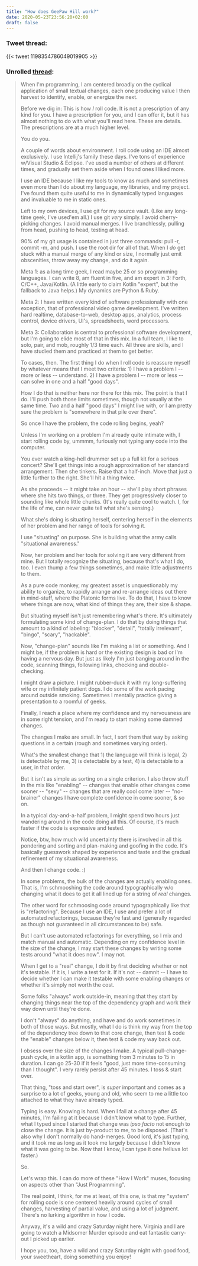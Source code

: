 ```yaml
---
title: "How does GeePaw Hill work?"
date: 2020-05-23T23:56:20+02:00
draft: false
---
```


### Tweet thread:

{{< tweet 1198354786049019905 >}}

### Unrolled [thread](https://threadreaderapp.com/thread/1198354786049019905.html):


> When I'm programming, I am centered broadly on the cyclical application of small textual changes, each one producing value I then harvest to identify, enable, or energize the next.
>
> Before we dig in: This is how *I* roll code. It is not a prescription of any kind for you. I have a prescription for you, and I can offer it, but it has almost nothing to do with what you'll read here. These are details. The prescriptions are at a much higher level.
>
> You do you.
>
> A couple of words about environment. I roll code using an IDE almost exclusively. I use Intellij's family these days. I've tons of experience w/Visual Studio & Eclipse. I've used a number of others at different times, and gradually set them aside when I found ones I liked more.
>
> I use an IDE because I like my tools to know as much and sometimes even more than I do about my language, my libraries, and my project. I've found them quite useful to me in dynamically typed languages and invaluable to me in static ones.
>
> Left to my own devices, I use git for my source vault. (Like any long-time geek, I've used'em all.) I use git *very* simply. I avoid cherry-picking changes. I avoid manual merges. I live branchlessly, pulling from head, pushing to head, testing at head.
>
> 90% of my git usage is contained in just three commands: pull -r, commit -m, and push. I use the root dir for all of that. When I *do* get stuck with a manual merge of any kind or size, I normally just emit obscenities, throw away my change, and do it again.
>
> Meta 1: as a long time geek, I read maybe 25 or so programming languages. I can write 8, am fluent in five, and am expert in 3: Forth, C/C++, Java/Kotlin. (A little early to claim Kotlin "expert", but the fallback to Java helps.) My dynamics are Python & Ruby.
>
> Meta 2: I have written every kind of software professionally with one exception, that of professional video game development. I've written hard realtime, database-to-web, desktop apps, analytics, process control, device drivers, UI's, spreadsheets, word processors.
>
> Meta 3: Collaboration is central to professional software development, but I'm going to elide most of that in this mix. In a full team, I like to solo, pair, and mob, roughly 1/3 time each. All three are skills, and I have studied them and practiced at them to get better.
>
> To cases, then. The first thing I do when I roll code is reassure myself by whatever means that I meet two criteria: 1) I have a problem I -- more or less -- understand. 2) I have a problem I -- more or less -- can solve in one and a half "good days".
>
> How I do that is neither here nor there for this mix. The point is that I do. I'll push both those limits sometimes, though not usually at the same time. Two and a half "good days" I might live with, or I am pretty sure the problem is "somewhere in that pile over there".
>
> So once I have the problem, the code rolling begins, yeah?
>
> Unless I'm working on a problem I'm already quite intimate with, I start rolling code by, ummmm, furiously not typing any code into the computer.
>
> You ever watch a king-hell drummer set up a full kit for a serious concert? She'll get things into a rough approximation of her standard arrangement. Then she tinkers. Raise that a half-inch. Move that just a little further to the right. She'll hit a thing twice.
>
> As she proceeds -- it might take an hour -- she'll play short phrases where she hits two things, or three. They get progressively closer to sounding like whole little chunks. (It's really quite cool to watch. I, for the life of me, can never quite tell what she's sensing.)
>
> What she's doing is situating herself, centering herself in the elements of her problem and her range of tools for solving it.
>
> I use "situating" on purpose. She is building what the army calls "situational awareness."
>
> Now, her problem and her tools for solving it are very different from mine. But I totally recognize the situating, because that's what I do, too. I even thump a few things sometimes, and make little adjustments to them.
>
> As a pure code monkey, my greatest asset is unquestionably my ability to organize, to rapidly arrange and re-arrange ideas out there in mind-stuff, where the Platonic forms live. To do that, I have to know where things are now, what kind of things they are, their size & shape.
>
> But situating myself isn't just remembering what's there. It's ultimately formulating some kind of change-plan. I do that by doing things that amount to a kind of labeling: "blocker", "detail", "totally irrelevant", "bingo", "scary", "hackable".
>
> Now, "change-plan" sounds like I'm making a list or something. And I might be, if the problem is hard or the existing design is bad or I'm having a nervous day. But just as likely I'm just banging around in the code, scanning things, following links, checking and double-checking.
>
> I might draw a picture. I might rubber-duck it with my long-suffering wife or my infinitely patient dogs. I do some of the work pacing around outside smoking. Sometimes I mentally practice giving a presentation to a roomful of geeks.
>
> Finally, I reach a place where my confidence and my nervousness are in some right tension, and I'm ready to start making some damned changes.
>
> The changes I make are small. In fact, I sort them that way by asking questions in a certain (rough and sometimes varying order).
>
> What's the smallest change that 1) the language will think is legal, 2) is detectable by me, 3) is detectable by a test, 4) is detectable to a user, in that order.
>
> But it isn't as simple as sorting on a single criterion. I also throw stuff in the mix like "enabling" -- changes that enable other changes come sooner -- "sexy" -- changes that are really cool come later -- "no-brainer" changes I have complete confidence in come sooner, & so on.
>
> In a typical day-and-a-half problem, I might spend two hours just wandering around in the code doing all this. Of course, it's much faster if the code is expressive and tested.
>
> Notice, btw, how much wild uncertainty there is involved in all this pondering and sorting and plan-making and goofing in the code. It's basically guesswork shaped by experience and taste and the gradual refinement of my situational awareness.
>
> And then I change code. :)
>
> In some problems, the bulk of the changes are actually enabling ones. That is, I'm schmooshing the code around typographically w/o changing what it does to get it all lined up for a string of *real* changes.
>
> The other word for schmoosing code around typographically like that is "refactoring". Because I use an IDE, I use and prefer a lot of automated refactorings, because they're fast and (generally regarded as though not guaranteed in all circumstances to be) safe.
>
> But I can't use automated refactorings for everything, so I mix and match manual and automatic. Depending on my confidence level in the size of the change, I may start these changes by writing some tests around "what it does now". I may not.
>
> When I get to a "real" change, I do it by first deciding whether or not it's testable. If it is, I write a test for it. If it's not -- damnit -- I have to decide whether I can make it testable with some enabling changes or whether it's simply not worth the cost.
>
> Some folks "always" work outside-in, meaning that they start by changing things near the top of the dependency graph and work their way down until they're done.
>
> I don't "always" do anything, and have and do work sometimes in both of those ways. But mostly, what I do is think my way from the top of the dependency tree down to that core change, then test & code the "enable" changes below it, then test & code my way back out.
>
> I obsess over the size of the changes I make. A typical pull-change-push cycle, in a kotlin app, is something from 3 minutes to 15 in duration. I can go 25-30 if it feels "good, just more time-consuming than I thought". I very rarely persist after 45 minutes. I toss & start over.
>
> That thing, "toss and start over", is *super* important and comes as a surprise to a lot of geeks, young and old, who seem to me a little too attached to what they have already typed.
>
> Typing is easy. Knowing is hard. When I fail at a change after 45 minutes, I'm failing at it because I didn't know what to type. Further, what I typed since I started that change was *ipso facto* not enough to close the change. It is just by-product to me, to be disposed.
(That's also why I don't normally do hand-merges. Good lord, it's just typing, and it took me as long as it took me largely because I didn't know what it was going to be. Now that I know, I can type it one helluva lot faster.)
>
> So.
>
> Let's wrap this. I can do more of these "How I Work" muses, focusing on aspects other than "Just Programming".
>
> The real point, I think, for me at least, of this one, is that my "system" for rolling code is one centered heavily around cycles of small changes, harvesting of partial value, and using a lot of judgment. There's no lurking algorithm in how I code.
>
> Anyway, it's a wild and crazy Saturday night here. Virginia and I are going to watch a Midsomer Murder episode and eat fantastic carry-out I picked up earlier.
>
> I hope you, too, have a wild and crazy Saturday night with good food, your sweetheart, doing something you enjoy!
